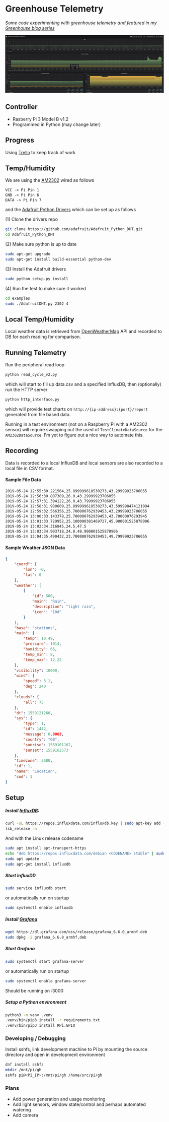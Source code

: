 # Greenhouse Telemetry

_Some code experimenting with greenhouse telemetry and featured in my  [Greenhouse blog series](https://dev.to/rossdrew/technology-choices-in-monitoring-a-greenhouse-2ppf)_

![Grafana Screenshot Sample](./img/First%20Run.png?raw=true)

## Controller

- Rasberry Pi 3 Model B v1.2 
- Programmed in Python (may change later)

## Progress

 Using [Trello](https://trello.com/b/x3CKANNx/gh-telemetry) to keep track of work

## Temp/Humidity

We are using the [AM2302](https://cdn-shop.adafruit.com/datasheets/Digital+humidity+and+temperature+sensor+AM2302.pdf) wired as follows

```
VCC -> Pi Pin 1
GND -> Pi Pin 6
DATA -> Pi Pin 7
``` 

and the [Adafruit Python Drivers](https://github.com/adafruit/Adafruit_Python_DHT) which can be set up as follows

(1) Clone the drivers repo
```bash
git clone https://github.com/adafruit/Adafruit_Python_DHT.git
cd Adafruit_Python_DHT
```

(2) Make sure python is up to date
```bash
sudo apt-get upgrade
sudo apt-get install build-essential python-dev
```

(3) Install the Adafruit drivers
```bash
sudo python setup.py install
```

(4) Run the test to make sure it worked
```bash
cd examples
sudo ./AdafruitDHT.py 2302 4
```

## Local Temp/Humidity

Local weather data is retrieved from [OpenWeatherMap](https://openweathermap.org/) API and recorded to DB for each reading for comparison.

## Running Telemetry

Run the peripheral read loop

```bash
python read_cycle_v2.py
```

which will start to fill up data.csv and a specified InfluxDB, then (optionally) run the HTTP server

```bash
python http_interface.py
```

which will provide test charts on `http://{ip-address}:{port}/report` generated from file based data.

Running in a test environment (not on a Raspberry Pi with a AM2302 sensor) will require swapping out the used of `TestClimateDataSource` for the `AM2302DataSource`.  I'm yet to figure out a nice way to automate this.

## Recording

Data is recorded to a local InfluxDB and local sensors are also recorded to a local file in CSV format.

#### Sample File Data

```
2019-05-24 12:55:30.221564,25.899999618530273,43.29999923706055
2019-05-24 12:56:30.807389,26.0,43.29999923706055
2019-05-24 12:57:31.394122,26.0,43.79999923706055
2019-05-24 12:58:31.980609,25.899999618530273,43.599998474121094
2019-05-24 12:59:32.566356,25.700000762939453,43.29999923706055
2019-05-24 13:00:33.143378,25.700000762939453,43.70000076293945
2019-05-24 13:01:33.729952,25.100000381469727,45.900001525878906
2019-05-24 13:02:34.316845,24.5,47.5
2019-05-24 13:03:34.903718,24.0,48.900001525878906
2019-05-24 13:04:35.490432,23.700000762939453,49.79999923706055
```

#### Sample Weather JSON Data

```json
{
	"coord": {
		"lon": -0,
		"lat": 0
	},
	"weather": [
		{
			"id": 500,
			"main": "Rain",
			"description": "light rain",
			"icon": "10d"
		}
	],
	"base": "stations",
	"main": {
		"temp": 10.49,
		"pressure": 1014,
		"humidity": 66,
		"temp_min": 8,
		"temp_max": 12.22
	},
	"visibility": 10000,
	"wind": {
		"speed": 3.1,
		"deg": 240
	},
	"clouds": {
		"all": 75
	},
	"dt": 1559121266,
	"sys": {
		"type": 1,
		"id": 1442,
		"message": 0.0063,
		"country": "GB",
		"sunrise": 1559101162,
		"sunset": 1559162573
	},
	"timezone": 3600,
	"id": 1,
	"name": "Location",
	"cod": 1
}
```

## Setup

##### Install [InfluxDB](https://gist.github.com/boseji/bb71910d43283a1b84ab200bcce43c26): 

```bash
curl -sL https://repos.influxdata.com/influxdb.key | sudo apt-key add -
lsb_release -a
```

And with the Linux release codename

```bash
sudo apt install apt-transport-https
echo "deb https://repos.influxdata.com/debian <CODENAME> stable" | sudo tee /etc/apt/sources.list.d/influxdb.list
sudo apt update
sudo apt-get install influxdb
```

##### Start InfluxDD

```bash
sudo service influxdb start
```

or automatically run on startup

```bash
sudo systemctl enable influxdb
```

##### Install [Grafana](https://pimylifeup.com/raspberry-pi-grafana/)

```bash
wget https://dl.grafana.com/oss/release/grafana_6.6.0_armhf.deb
sudo dpkg -i grafana_6.6.0_armhf.deb
```

##### Start Grafana

```bash
sudo systemctl start grafana-server
```
 
or automatically run on startup
 
```bash
sudo systemctl enable grafana-server
```

Should be running on <server>:3000

##### Setup a Python environment

```bash
python3 -m venv .venv
.venv/bin/pip3 install -r requirements.txt
.venv/bin/pip3 install RPi.GPIO
```

### Developing / Debugging

Install sshfs, link development machine to Pi by mounting the source directory and open in development environment

```bash
dnf install sshfs
mkdir /mnt/pi/gh
sshfs pi@<PI_IP>:/mnt/pi/gh /home/src/pi/gh
```

### Plans

- Add power generation and usage monitoring
- Add light sensors, window state/control and perhaps automated watering
- Add camera
